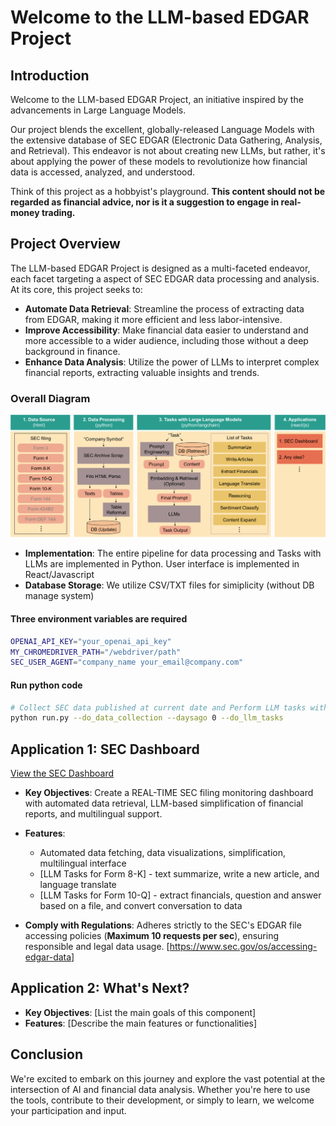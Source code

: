 # Welcome to the LLM-based EDGAR Project

## Introduction

Welcome to the LLM-based EDGAR Project, an initiative inspired by the advancements in Large Language Models. 

Our project blends the excellent, globally-released Language Models with the extensive database of SEC EDGAR (Electronic Data Gathering, Analysis, and Retrieval). This endeavor is not about creating new LLMs, but rather, it's about applying the power of these models to revolutionize how financial data is accessed, analyzed, and understood. 

Think of this project as a hobbyist's playground. **This content should not be regarded as financial advice, nor is it a suggestion to engage in real-money trading.**

## Project Overview

The LLM-based EDGAR Project is designed as a multi-faceted endeavor, each facet targeting a aspect of SEC EDGAR data processing and analysis. At its core, this project seeks to:

- **Automate Data Retrieval**: Streamline the process of extracting data from EDGAR, making it more efficient and less labor-intensive.
- **Improve Accessibility**: Make financial data easier to understand and more accessible to a wider audience, including those without a deep background in finance.
- **Enhance Data Analysis**: Utilize the power of LLMs to interpret complex financial reports, extracting valuable insights and trends.

### Overall Diagram

![Overal Diagram - LLM-EDGAR](figures/Overall_Diagram.png)

- **Implementation**: The entire pipeline for data processing and Tasks with LLMs are implemented in Python. User interface is implemented in React/Javascript
- **Database Storage**: We utilize CSV/TXT files for simiplicity (without DB manage system)

#### Three environment variables are required
```bash
OPENAI_API_KEY="your_openai_api_key"
MY_CHROMEDRIVER_PATH="/webdriver/path"
SEC_USER_AGENT="company_name your_email@company.com"
```

#### Run python code
```bash
# Collect SEC data published at current date and Perform LLM tasks with updated SEC data 
python run.py --do_data_collection --daysago 0 --do_llm_tasks
```

## Application 1: SEC Dashboard

[View the SEC Dashboard](http://34.125.19.231/)

- **Key Objectives**: Create a REAL-TIME SEC filing monitoring dashboard with automated data retrieval, LLM-based simplification of financial reports, and multilingual support.
- **Features**:
    - Automated data fetching, data visualizations, simplification, multilingual interface
    - [LLM Tasks for Form 8-K] - text summarize, write a new article, and language translate 
    - [LLM Tasks for Form 10-Q] - extract financials, question and answer based on a file, and convert conversation to data 

- **Comply with Regulations**: Adheres strictly to the SEC's EDGAR file accessing policies (**Maximum 10 requests per sec**), ensuring responsible and legal data usage. [https://www.sec.gov/os/accessing-edgar-data]

## Application 2: What's Next?

- **Key Objectives**: [List the main goals of this component]
- **Features**: [Describe the main features or functionalities]

## Conclusion

We're excited to embark on this journey and explore the vast potential at the intersection of AI and financial data analysis. Whether you're here to use the tools, contribute to their development, or simply to learn, we welcome your participation and input.
